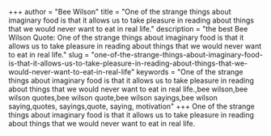 +++
author = "Bee Wilson"
title = "One of the strange things about imaginary food is that it allows us to take pleasure in reading about things that we would never want to eat in real life."
description = "the best Bee Wilson Quote: One of the strange things about imaginary food is that it allows us to take pleasure in reading about things that we would never want to eat in real life."
slug = "one-of-the-strange-things-about-imaginary-food-is-that-it-allows-us-to-take-pleasure-in-reading-about-things-that-we-would-never-want-to-eat-in-real-life"
keywords = "One of the strange things about imaginary food is that it allows us to take pleasure in reading about things that we would never want to eat in real life.,bee wilson,bee wilson quotes,bee wilson quote,bee wilson sayings,bee wilson saying,quotes, sayings,quote, saying, motivation"
+++
One of the strange things about imaginary food is that it allows us to take pleasure in reading about things that we would never want to eat in real life.
